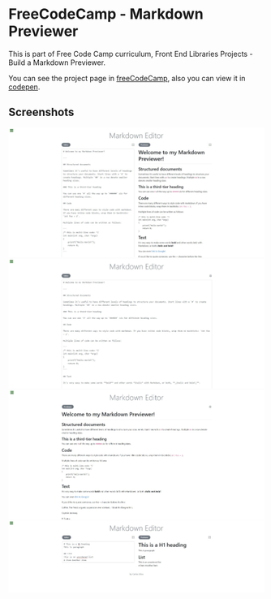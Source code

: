 # FreeCodeCamp - Markdown Previewer
This is part of Free Code Camp curriculum, Front End Libraries Projects - Build a Markdown Previewer.

You can see the project page in [freeCodeCamp](https://learn.freecodecamp.org/front-end-libraries/front-end-libraries-projects/build-a-markdown-previewer/),
also you can view it in [codepen](https://codepen.io/xinthauro/full/ErVPOR).

## Screenshots
![Screenshot 1](screenshots/markdown_editor_01.jpg)
![Screenshot 2](screenshots/markdown_editor_02.jpg)
![Screenshot 3](screenshots/markdown_editor_03.jpg)
![Screenshot 4](screenshots/markdown_editor_04.jpg)

